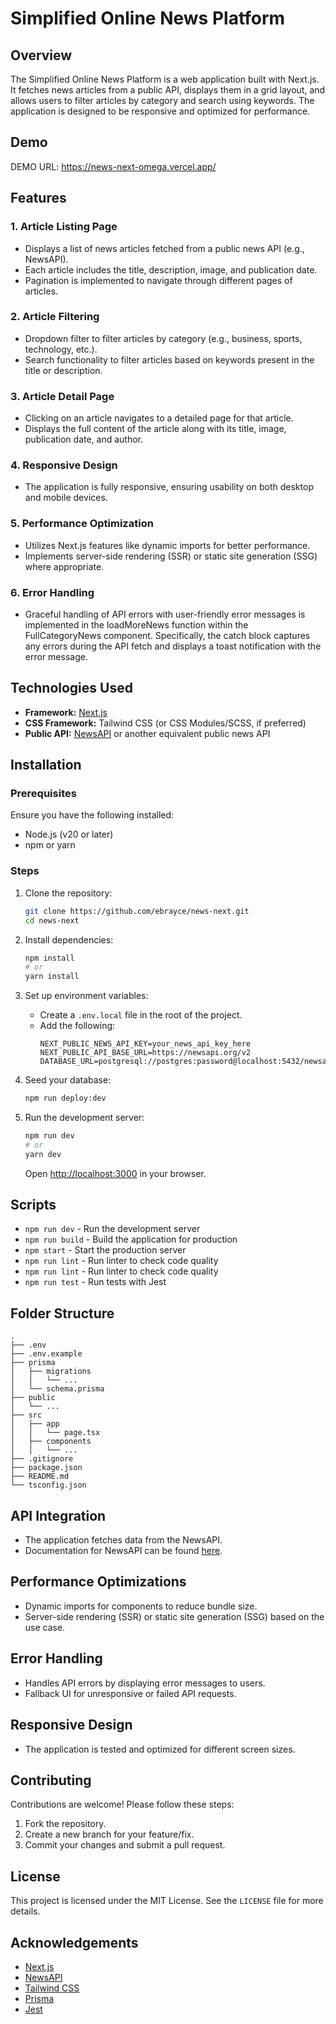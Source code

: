 # Simplified Online News Platform

## Overview

The Simplified Online News Platform is a web application built with Next.js. It fetches news articles from a public API, displays them in a grid layout, and allows users to filter articles by category and search using keywords. The application is designed to be responsive and optimized for performance.

## Demo

DEMO URL: https://news-next-omega.vercel.app/

## Features

### 1. Article Listing Page

- Displays a list of news articles fetched from a public news API (e.g., NewsAPI).
- Each article includes the title, description, image, and publication date.
- Pagination is implemented to navigate through different pages of articles.

### 2. Article Filtering

- Dropdown filter to filter articles by category (e.g., business, sports, technology, etc.).
- Search functionality to filter articles based on keywords present in the title or description.

### 3. Article Detail Page

- Clicking on an article navigates to a detailed page for that article.
- Displays the full content of the article along with its title, image, publication date, and author.

### 4. Responsive Design

- The application is fully responsive, ensuring usability on both desktop and mobile devices.

### 5. Performance Optimization

- Utilizes Next.js features like dynamic imports for better performance.
- Implements server-side rendering (SSR) or static site generation (SSG) where appropriate.

### 6. Error Handling

- Graceful handling of API errors with user-friendly error messages is implemented in the loadMoreNews function within the FullCategoryNews component. Specifically, the catch block captures any errors during the API fetch and displays a toast notification with the error message.

## Technologies Used

- **Framework:** [Next.js](https://nextjs.org/)
- **CSS Framework:** Tailwind CSS (or CSS Modules/SCSS, if preferred)
- **Public API:** [NewsAPI](https://newsapi.org/) or another equivalent public news API

## Installation

### Prerequisites

Ensure you have the following installed:

- Node.js (v20 or later)
- npm or yarn

### Steps

1. Clone the repository:

   ```bash
   git clone https://github.com/ebrayce/news-next.git
   cd news-next
   ```

2. Install dependencies:

   ```bash
   npm install
   # or
   yarn install
   ```

3. Set up environment variables:

   - Create a `.env.local` file in the root of the project.
   - Add the following:
     ```env
     NEXT_PUBLIC_NEWS_API_KEY=your_news_api_key_here
     NEXT_PUBLIC_API_BASE_URL=https://newsapi.org/v2
     DATABASE_URL=postgresql://postgres:password@localhost:5432/newsapi
     ```

4. Seed your database:
   ```bash
   npm run deploy:dev
   ```
5. Run the development server:
   ```bash
   npm run dev
   # or
   yarn dev
   ```
   Open [http://localhost:3000](http://localhost:3000) in your browser.

## Scripts

- `npm run dev` - Run the development server
- `npm run build` - Build the application for production
- `npm start` - Start the production server
- `npm run lint` - Run linter to check code quality
- `npm run lint` - Run linter to check code quality
- `npm run test` - Run tests with Jest

## Folder Structure

```
.
├── .env
├── .env.example
├── prisma
│   ├── migrations
│   │   └── ...
│   └── schema.prisma
├── public
│   └── ...
├── src
│   ├── app
│   │   └── page.tsx
│   ├── components
│   │   └── ...
├── .gitignore
├── package.json
├── README.md
└── tsconfig.json
```

## API Integration

- The application fetches data from the NewsAPI.
- Documentation for NewsAPI can be found [here](https://newsapi.org/docs).

## Performance Optimizations

- Dynamic imports for components to reduce bundle size.
- Server-side rendering (SSR) or static site generation (SSG) based on the use case.

## Error Handling

- Handles API errors by displaying error messages to users.
- Fallback UI for unresponsive or failed API requests.

## Responsive Design

- The application is tested and optimized for different screen sizes.

## Contributing

Contributions are welcome! Please follow these steps:

1. Fork the repository.
2. Create a new branch for your feature/fix.
3. Commit your changes and submit a pull request.

## License

This project is licensed under the MIT License. See the `LICENSE` file for more details.

## Acknowledgements

- [Next.js](https://nextjs.org/)
- [NewsAPI](https://newsapi.org/)
- [Tailwind CSS](https://tailwindcss.com/)
- [Prisma](https://www.prisma.io/)
- [Jest](https://jestjs.io/)
